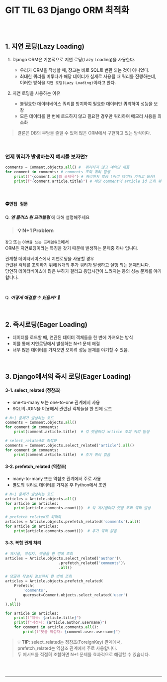 # GIT TIL 63 Django ORM 최적화

<br><br>


## 1. 지연 로딩(Lazy Loading)

1. Django ORM은 기본적으로 지연 로딩(Lazy Loading)을 사용한다.
   - 우리가 ORM을 작성할 때, 장고는 바로 SQL로 변환 되는 것이 아니었다.
   - 최대한 쿼리를 미루다가 해당 데이터가 실제로 사용될 때 쿼리를 진행하는데, <br>
   이러한 방식을 `지연 로딩(Lazy Loading)`이라고 한다.

2. 지연 로딩을 사용하는 이유
   - 불필요한 데이터베이스 쿼리를 방지하여 필요한 데이터만 쿼리하여 성능을 보장
   - 모든 데이터를 한 번에 로드하지 않고 필요한 경우만 쿼리하여 메모리 사용을 최소화

>결론은 DB의 부담을 줄일 수 있어 많은 ORM에서 구현하고 있는 방식이다.

<br>

### 언제 쿼리가 발생하는지 예시를 보자면?
```python
comments = Comment.objects.all() #  쿼리하지 않고 예약만 해둠
for comment in comments: # comments 조회 쿼리 발생
	print(f"{comment.id}의 글제목") # 쿼리하지 않음 (이미 데이터 가지고 왔음)
	print(f"{comment.article.title}") # 해당 comment의 article id 조회 쿼리 발생(N번)
```
<br>

### ⛔`면접 질문`

Q. ***엔 플러스 원 프라블럼*** 에 대해 설명해주세요


> ### 💡 **N+1 Problem** <br>

`장고` 또는 `ORM을 쓰는 프레임워크`에서 <br> 
 ORM은 지연로딩이라는 특징을 갖기 때문에 발생하는 문제중 하나 입니다.

관계형 데이터베이스에서 지연로딩을 사용할 경우 <br>
관련된 객체를 조회하기 위해 N개의 추가 쿼리가 발생하고 실행 되는 문제입니다. <br>
당연히 데이터베이스에 많은 부하가 걸리고 응답시간이 느려지는 등의 성능 문제를 야기합니다.

<br>

Q. ***어떻게 해결할 수 있을까? 🤔***


<br>

## 2. **즉시로딩(Eager Loading)**

 - 데이터를 로드할 때, 연관된 데이터 객체들을 한 번에 가져오는 방식
 - 이를 통해 지연로딩에서 발생하는 N+1 문제 해결
 - 너무 많은 데이터를 가져오면 오히려 성능 문제를 야기할 수 있음.

<br>

## 3. **Django에서의 즉시 로딩(Eager Loading)**

#### 3-1. select_related (정참조)
- one-to-many 또는 one-to-one 관계에서 사용
- SQL의 JOIN을 이용해서 관련된 객체들을 한 번에 로드
```python
# N+1 문제가 발생하는 코드
comments = Comment.objects.all()
for comment in comments:
    print(comment.article.title)  # 각 댓글마다 article 조회 쿼리 발생

# select_related로 최적화
comments = Comment.objects.select_related('article').all()
for comment in comments:
    print(comment.article.title)  # 추가 쿼리 없음
```

#### 3-2. prefetch_related (역참조)
- many-to-many 또는 역참조 관계에서 주로 사용
- 별도의 쿼리로 데이터를 가져온 후 Python에서 조인
```python
# N+1 문제가 발생하는 코드
articles = Article.objects.all()
for article in articles:
    print(article.comments.count())  # 각 게시글마다 댓글 조회 쿼리 발생

# prefetch_related로 최적화
articles = Article.objects.prefetch_related('comments').all()
for article in articles:
    print(article.comments.count())  # 추가 쿼리 없음
```

#### 3-3. 복합 관계 처리
```python
# 게시글, 작성자, 댓글을 한 번에 조회
articles = Article.objects.select_related('author')\
                        .prefetch_related('comments')\
                        .all()

# 댓글과 작성자 정보까지 한 번에 조회
articles = Article.objects.prefetch_related(
    Prefetch(
        'comments',
        queryset=Comment.objects.select_related('user')
    )
).all()

for article in articles:
    print(f"제목: {article.title}")
    print(f"작성자: {article.author.username}")
    for comment in article.comments.all():
        print(f"댓글 작성자: {comment.user.username}")
```

> 💡 **TIP**: select_related는 정참조(ForeignKey) 관계에서, <br>
> prefetch_related는 역참조 관계에서 주로 사용합니다. <br>
> 두 메서드를 적절히 조합하면 N+1 문제를 효과적으로 해결할 수 있습니다.


<br><br>

---

<br><br>

